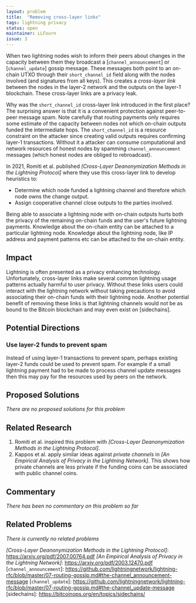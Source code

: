 ```yaml
---
layout: problem
title:  "Removing cross-layer links"
tags: lightning privacy
status: open
maintainer: LLFourn
issue: 3
---
```


When two lightning nodes wish to inform their peers about changes in the capacity between them they broadcast a [`channel_announcement`] or [`channel_update`] gossip message.
These messages both point to an on-chain UTXO through their `short_channel_id` field along with the nodes involved (and signatures from all keys).
This creates a *cross-layer link* between the nodes in the layer-2 network and the outputs on the layer-1 blockchain.
These cross-layer links are a privacy leak.

Why was the `short_channel_id` cross-layer link introduced in the first place?
The surprising answer is that it is a convenient protection against peer-to-peer message spam.
Note carefully that routing payments only requires some estimate of the capacity between nodes not which on-chain outputs funded the intermediate hops.
The `short_channel_id` is a resource constraint on the attacker since creating valid outputs requires confirming layer-1 transactions.
Without it a attacker can consume computational and network resources of honest nodes by spamming `channel_announcement` messages (which honest nodes are obliged to rebroadcast).

In 2021, Romiti et al. published *[Cross-Layer Deanonymization Methods in the Lightning Protocol]* where they use this cross-layer link to develop heuristics to:

- Determine which node funded a lightning channel and therefore which node owns the change output.
- Assign cooperative channel close outputs to the parties involved.

Being able to associate a lightning node with on-chain outputs hurts both the privacy of the remaining on-chain funds and the user's future lightning payments.
Knowledge about the on-chain entity can be attached to a particular lightning node.
Knowledge about the lightning node, like IP address and payment patterns etc can be attached to the on-chain entity.

## Impact

Lightning is often presented as a privacy enhancing technology.
Unfortunately, cross-layer links make several common lightning usage patterns actually harmful to user privacy.
Without these links users could interact with the lightning network without taking precautions to avoid associating their on-chain funds with their lightning node.
Another potential benefit of removing these links is that lightning channels would not be as bound to the Bitcoin blockchain and may even exist on [sidechains].

## Potential Directions

### Use layer-2 funds to prevent spam

Instead of using layer-1 transactions to prevent spam, perhaps existing layer-2 funds could be used to prevent spam.
For example if a small lightning payment had to be made to process channel update messages then this may pay for the resources used by peers on the network.

## Proposed Solutions

*There are no proposed solutions for this problem*

## Related Research

1. Romiti et al. inspired this problem with *[Cross-Layer Deanonymization Methods in the Lightning Protocol]*.
2. Kappos et al. apply similar ideas against *private channels* in *[An Empirical Analysis of Privacy in the Lightning Network]*. This shows how private channels are less private if the funding coins can be associated with public channel coins.

## Commentary

<!-- This is where you can post relevant informal and opinionated comments from various sources on the problem. -->
<!-- Also you or anyone else can add conjecture to this section (after review). -->
<!-- In general, this is not a comments section (use the issue for that). -->

*There has been no commentary on this problem so far*

## Related Problems

*There is currently no related problems*

*[Cross-Layer Deanonymization Methods in the Lightning Protocol]*: https://arxiv.org/pdf/2007.00764.pdf
*[An Empirical Analysis of Privacy in the Lightning Network]*: https://arxiv.org/pdf/2003.12470.pdf
[`channel_announcement`]: https://github.com/lightningnetwork/lightning-rfc/blob/master/07-routing-gossip.md#the-channel_announcement-message
[`channel_update`]: https://github.com/lightningnetwork/lightning-rfc/blob/master/07-routing-gossip.md#the-channel_update-message
[sidechains]: https://bitcoinops.org/en/topics/sidechains/
